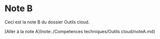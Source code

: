 # Note B

Ceci est la note B du dossier Outils cloud.

[Aller à la note A](note:./Competences techniques/Outils cloud/noteA.md)

